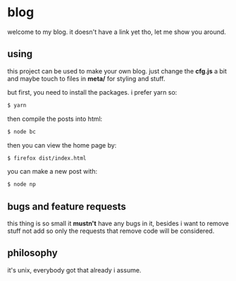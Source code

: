 # blog

welcome to my blog. it doesn't have a link yet tho, let me show you around.


## using

this project can be used to make your own blog. just change the __cfg.js__ a bit
and maybe touch to files in __meta/__ for styling and stuff.

but first, you need to install the packages. i prefer yarn so:

```sh
$ yarn
```

then compile the posts into html:

```sh
$ node bc
```

then you can view the home page by:

```sh
$ firefox dist/index.html
```

you can make a new post with:

```sh
$ node np
```


## bugs and feature requests

this thing is so small it __mustn't__ have any bugs in it, besides i want to
remove stuff not add so only the requests that remove code will be considered.


## philosophy

it's unix, everybody got that already i assume.
